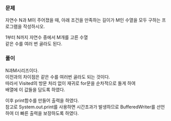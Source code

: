 ### 문제

자연수 N과 M이 주어졌을 때, 아래 조건을 만족하는 길이가 M인 수열을 모두 구하는 프로그램을 작성하시오.

1부터 N까지 자연수 중에서 M개를 고른 수열   
같은 수를 여러 번 골라도 된다.   



### 풀이

N과M시리즈이다.   
이전과의 차이점은 같은 수를 여러번 골라도 되는 것이다.   
따라서 Visited의 방문 처리 없이 재귀로 for문을 순차적으로 돌게 하여    
배열에 이 값들을 담도록 하였다.   

이후 print함수를 만들어 출력을 하였다.   
참고로 System.out.print를 사용하면 시간초과가 발생하므로 BufferedWriter를 선언하여 더 빠른 출력을 보장하도록 하였다.

